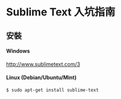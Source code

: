 # Sublime Text 入坑指南

## 安裝

#### Windows
http://www.sublimetext.com/3


#### Linux (Debian/Ubuntu/Mint)
``` shell
$ sudo apt-get install sublime-text
```
